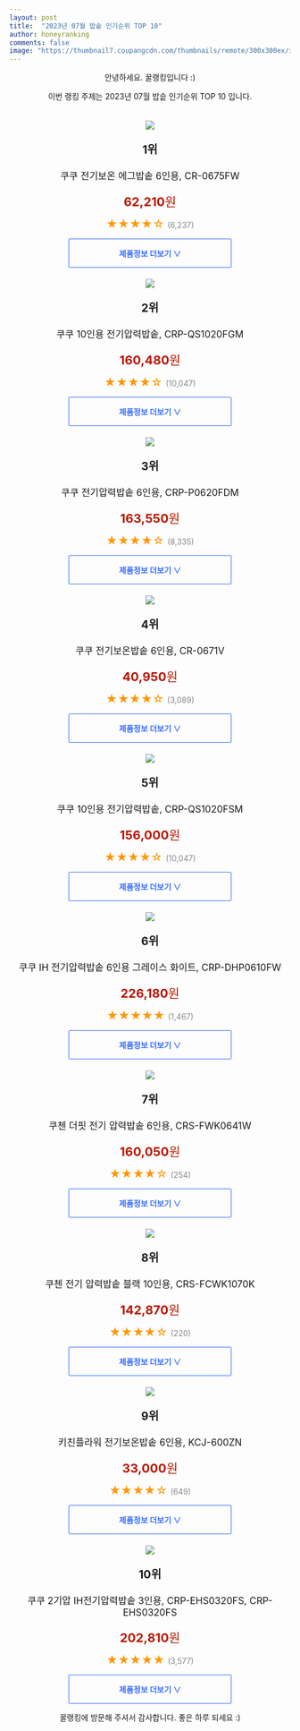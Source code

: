 ```yaml
---
layout: post
title:  "2023년 07월 밥솥 인기순위 TOP 10"
author: honeyranking
comments: false
image: "https://thumbnail7.coupangcdn.com/thumbnails/remote/300x300ex/image/retail/images/381248162721148-32e5a9fa-ce0b-4f21-8392-7c20f90489bf.jpg"
---
```

<p style="text-align: center;">안녕하세요. 꿀랭킹입니다 :)</p>
<p style="text-align: center;">이번 랭킹 주제는 2023년 07월 밥솥 인기순위 TOP 10 입니다.</p><center><img src="https://thumbnail7.coupangcdn.com/thumbnails/remote/300x300ex/image/retail/images/381248162721148-32e5a9fa-ce0b-4f21-8392-7c20f90489bf.jpg" style="margin-top:20px" /></center><p style="text-align: center; font-size: 20px"><b>1위</b></p><p style="text-align: center; font-size: 17px">쿠쿠 전기보온 에그밥솥 6인용, CR-0675FW</p><p style="text-align: center;"><span style="color: #b61800; font-size: 22px;"><b>62,210</b>원</span></p><p style="text-align: center;"><span style="color: #ff9600; font-size: 20px;">★★★★☆ </span><span style="color: #878787;">(6,237)</span></p><center><a href="https://link.coupang.com/a/3Q6Nh"><div style="font-size: 14px; display: inline-block; padding: 15px 90px; color: #346aff; border-radius: 2px; border: 1px solid #346aff; cursor: pointer;"><b>제품정보 더보기 &or;</b></div></a></center><center><img src="https://thumbnail9.coupangcdn.com/thumbnails/remote/300x300ex/image/retail/images/9020449975058317-0edd769f-735e-4b85-adde-e401a6486fbf.jpg" style="margin-top:20px" /></center><p style="text-align: center; font-size: 20px"><b>2위</b></p><p style="text-align: center; font-size: 17px">쿠쿠 10인용 전기압력밥솥, CRP-QS1020FGM</p><p style="text-align: center;"><span style="color: #b61800; font-size: 22px;"><b>160,480</b>원</span></p><p style="text-align: center;"><span style="color: #ff9600; font-size: 20px;">★★★★☆ </span><span style="color: #878787;">(10,047)</span></p><center><a href="https://link.coupang.com/a/3Q6Ni"><div style="font-size: 14px; display: inline-block; padding: 15px 90px; color: #346aff; border-radius: 2px; border: 1px solid #346aff; cursor: pointer;"><b>제품정보 더보기 &or;</b></div></a></center><center><img src="https://thumbnail6.coupangcdn.com/thumbnails/remote/300x300ex/image/retail/images/2978518942445221-e281cd42-6dd5-43bf-9ca9-2c91c5749be4.jpg" style="margin-top:20px" /></center><p style="text-align: center; font-size: 20px"><b>3위</b></p><p style="text-align: center; font-size: 17px">쿠쿠 전기압력밥솥 6인용, CRP-P0620FDM</p><p style="text-align: center;"><span style="color: #b61800; font-size: 22px;"><b>163,550</b>원</span></p><p style="text-align: center;"><span style="color: #ff9600; font-size: 20px;">★★★★☆ </span><span style="color: #878787;">(8,335)</span></p><center><a href="https://www.coupang.com/vp/products/150875120?itemId=435615188&q=%EB%B0%A5%EC%86%A5&sourceType=search&searchId=89e95dd24cdc4109a957937f9b0e861b"><div style="font-size: 14px; display: inline-block; padding: 15px 90px; color: #346aff; border-radius: 2px; border: 1px solid #346aff; cursor: pointer;"><b>제품정보 더보기 &or;</b></div></a></center><center><img src="https://thumbnail10.coupangcdn.com/thumbnails/remote/300x300ex/image/retail/images/8651609474171796-921b2a00-3338-4ee4-aa44-4a3252cd42de.jpg" style="margin-top:20px" /></center><p style="text-align: center; font-size: 20px"><b>4위</b></p><p style="text-align: center; font-size: 17px">쿠쿠 전기보온밥솥 6인용, CR-0671V</p><p style="text-align: center;"><span style="color: #b61800; font-size: 22px;"><b>40,950</b>원</span></p><p style="text-align: center;"><span style="color: #ff9600; font-size: 20px;">★★★★☆ </span><span style="color: #878787;">(3,089)</span></p><center><a href="https://link.coupang.com/a/3Q6Nj"><div style="font-size: 14px; display: inline-block; padding: 15px 90px; color: #346aff; border-radius: 2px; border: 1px solid #346aff; cursor: pointer;"><b>제품정보 더보기 &or;</b></div></a></center><center><img src="https://thumbnail7.coupangcdn.com/thumbnails/remote/300x300ex/image/retail/images/8666480202478245-7c4ccbed-6d0c-4d2e-80a3-450dcfabaae8.jpg" style="margin-top:20px" /></center><p style="text-align: center; font-size: 20px"><b>5위</b></p><p style="text-align: center; font-size: 17px">쿠쿠 10인용 전기압력밥솥, CRP-QS1020FSM</p><p style="text-align: center;"><span style="color: #b61800; font-size: 22px;"><b>156,000</b>원</span></p><p style="text-align: center;"><span style="color: #ff9600; font-size: 20px;">★★★★☆ </span><span style="color: #878787;">(10,047)</span></p><center><a href="https://link.coupang.com/a/3Q6Nk"><div style="font-size: 14px; display: inline-block; padding: 15px 90px; color: #346aff; border-radius: 2px; border: 1px solid #346aff; cursor: pointer;"><b>제품정보 더보기 &or;</b></div></a></center><center><img src="https://thumbnail6.coupangcdn.com/thumbnails/remote/300x300ex/image/retail/images/473119497186694-626f002d-f5c4-4312-91c1-c1e9f48afa65.jpg" style="margin-top:20px" /></center><p style="text-align: center; font-size: 20px"><b>6위</b></p><p style="text-align: center; font-size: 17px">쿠쿠 IH 전기압력밥솥 6인용 그레이스 화이트, CRP-DHP0610FW</p><p style="text-align: center;"><span style="color: #b61800; font-size: 22px;"><b>226,180</b>원</span></p><p style="text-align: center;"><span style="color: #ff9600; font-size: 20px;">★★★★★ </span><span style="color: #878787;">(1,467)</span></p><center><a href="https://link.coupang.com/a/3Q6Nl"><div style="font-size: 14px; display: inline-block; padding: 15px 90px; color: #346aff; border-radius: 2px; border: 1px solid #346aff; cursor: pointer;"><b>제품정보 더보기 &or;</b></div></a></center><center><img src="https://thumbnail9.coupangcdn.com/thumbnails/remote/300x300ex/image/retail/images/1361580675752472-4399be71-f34b-4d4c-be8e-45b47c96f649.jpg" style="margin-top:20px" /></center><p style="text-align: center; font-size: 20px"><b>7위</b></p><p style="text-align: center; font-size: 17px">쿠첸 더핏 전기 압력밥솥 6인용, CRS-FWK0641W</p><p style="text-align: center;"><span style="color: #b61800; font-size: 22px;"><b>160,050</b>원</span></p><p style="text-align: center;"><span style="color: #ff9600; font-size: 20px;">★★★★☆ </span><span style="color: #878787;">(254)</span></p><center><a href="https://link.coupang.com/a/3Q6Nm"><div style="font-size: 14px; display: inline-block; padding: 15px 90px; color: #346aff; border-radius: 2px; border: 1px solid #346aff; cursor: pointer;"><b>제품정보 더보기 &or;</b></div></a></center><center><img src="https://thumbnail8.coupangcdn.com/thumbnails/remote/300x300ex/image/retail/images/9169265247198561-59db0f5f-7379-4e64-bb50-068b8715365e.jpg" style="margin-top:20px" /></center><p style="text-align: center; font-size: 20px"><b>8위</b></p><p style="text-align: center; font-size: 17px">쿠첸 전기 압력밥솥 블랙 10인용, CRS-FCWK1070K</p><p style="text-align: center;"><span style="color: #b61800; font-size: 22px;"><b>142,870</b>원</span></p><p style="text-align: center;"><span style="color: #ff9600; font-size: 20px;">★★★★☆ </span><span style="color: #878787;">(220)</span></p><center><a href="https://link.coupang.com/a/3Q6Nn"><div style="font-size: 14px; display: inline-block; padding: 15px 90px; color: #346aff; border-radius: 2px; border: 1px solid #346aff; cursor: pointer;"><b>제품정보 더보기 &or;</b></div></a></center><center><img src="https://thumbnail7.coupangcdn.com/thumbnails/remote/300x300ex/image/vendor_inventory/images/2018/04/14/14/4/ee6a2f72-0e7d-4c4c-9a1c-4d687aa0abaa.jpg" style="margin-top:20px" /></center><p style="text-align: center; font-size: 20px"><b>9위</b></p><p style="text-align: center; font-size: 17px">키친플라워 전기보온밥솥 6인용, KCJ-600ZN</p><p style="text-align: center;"><span style="color: #b61800; font-size: 22px;"><b>33,000</b>원</span></p><p style="text-align: center;"><span style="color: #ff9600; font-size: 20px;">★★★★☆ </span><span style="color: #878787;">(649)</span></p><center><a href="https://link.coupang.com/a/3Q6No"><div style="font-size: 14px; display: inline-block; padding: 15px 90px; color: #346aff; border-radius: 2px; border: 1px solid #346aff; cursor: pointer;"><b>제품정보 더보기 &or;</b></div></a></center><center><img src="https://thumbnail10.coupangcdn.com/thumbnails/remote/300x300ex/image/product/image/vendoritem/2019/07/23/5119593476/ac9c7f10-11fc-48a5-b2c8-cc05f653f9a1.jpg" style="margin-top:20px" /></center><p style="text-align: center; font-size: 20px"><b>10위</b></p><p style="text-align: center; font-size: 17px">쿠쿠 2기압 IH전기압력밥솥 3인용, CRP-EHS0320FS, CRP-EHS0320FS</p><p style="text-align: center;"><span style="color: #b61800; font-size: 22px;"><b>202,810</b>원</span></p><p style="text-align: center;"><span style="color: #ff9600; font-size: 20px;">★★★★★ </span><span style="color: #878787;">(3,577)</span></p><center><a href="https://link.coupang.com/a/3Q6Np"><div style="font-size: 14px; display: inline-block; padding: 15px 90px; color: #346aff; border-radius: 2px; border: 1px solid #346aff; cursor: pointer;"><b>제품정보 더보기 &or;</b></div></a></center><p style="text-align: center;">꿀랭킹에 방문해 주셔서 감사합니다. 좋은 하루 되세요 :)</p>